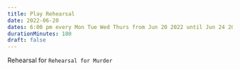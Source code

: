```yaml
---
title: Play Rehearsal
date: 2022-06-20
dates: 6:00 pm every Mon Tue Wed Thurs from Jun 20 2022 until Jun 24 2022
durationMinutes: 180
draft: false
---
```

Rehearsal for `Rehearsal for Murder`
